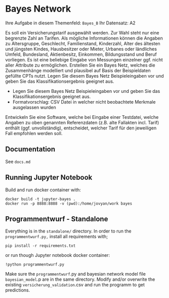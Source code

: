 # Bayes Network
Ihre Aufgabe in diesem Themenfeld: `Bayes_B`
Ihr Datensatz: A2

Es soll ein Versicherungstarif ausgewählt werden. Zur Wahl steht nur eine
begrenzte Zahl an Tarifen. Als mögliche Informationen können die Angaben zu
Altersgruppe,  Geschlecht,  Familienstand,  Kinderzahl,  Alter  des  ältesten
und jüngsten Kindes, Hausbesitzer oder Mieter, Urbanes oder ländliches Umfeld,
Bundesland, Aktienbesitz, Einkommen, Bildungsstand und Beruf vorliegen. Es ist
eine beliebige Eingabe von Messungen einzelner ggf. nicht aller Attribute zu
ermöglichen. Erstellen Sie ein Bayes Netz, welches die Zusammenhänge
modelliert und plausibel auf Basis der Beispieldaten gefüllte CPTs nutzt. Legen
Sie diesem Bayes Netz Beispieleingaben vor und geben Sie das
Klassifikationsergebnis geeignet aus.

- Legen Sie diesem Bayes Netz Beispieleingaben vor und geben Sie das Klassifikationsergebnis geeignet aus.
- Formatvorschlag: CSV Datei in welcher nicht beobachtete Merkmale ausgelassen wurden

Entwickeln  Sie eine  Software, welche bei  Eingabe einer Testdatei, welche
Angaben zu oben genannten Referenzdaten (z.B. alte Fallakten incl. Tarif)
enthält  (ggf. unvollständig), entscheidet, welcher Tarif für den jeweiligen
Fall empfohlen werden soll. 

## Documentation

See `docs.md`

## Running Jupyter Notebook
Build and run docker container with:

```
docker build -t jupyter-bayes .
docker run -p 8888:8888 -v (pwd):/home/jovyan/work bayes
```

## Programmentwurf - Standalone
Everything is in the `standalone/` directory.
In order to run the `programmentwurf.py,` install all requirements with;

```
pip install -r requirements.txt
```
or run though Jupyter notebook docker container:

```
!python programmentwurf.py
```

Make sure the `programmentwurf`.py and bayesian network model file `bayesian_model`.p are in the same directory.
Modify and/or overwrite the existing `versicherung_validation`.csv and run the programm to get predictions.
